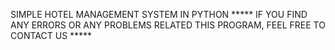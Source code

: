 SIMPLE HOTEL MANAGEMENT SYSTEM IN PYTHON
***** IF YOU FIND ANY ERRORS OR ANY PROBLEMS RELATED THIS PROGRAM, FEEL FREE TO CONTACT US *****  
